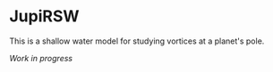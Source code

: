 # JupiRSW

This is a shallow water model for studying vortices at a planet's pole.

*Work in progress*